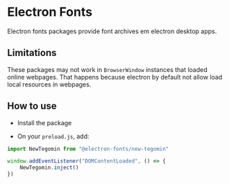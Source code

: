 # Electron Fonts

Electron fonts packages provide font archives em electron desktop apps.

## Limitations

These packages may not work in `BrowserWindow` instances that loaded online webpages. That happens because electron by default not allow load local resources in webpages.

## How to use

* Install the package

* On your `preload.js`, add:

```ts
import NewTegomin from "@electron-fonts/new-tegomin"

window.addEventListener("DOMContentLoaded", () => {
    NewTegomin.inject()
})
```
